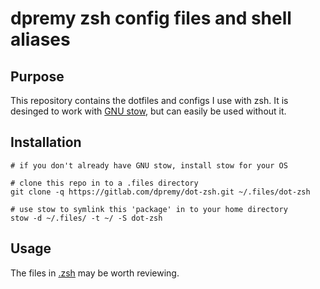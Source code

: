# dpremy zsh config files and shell aliases

## Purpose

This repository contains the dotfiles and configs I use with zsh. It is desinged to work with [GNU stow](https://www.gnu.org/software/stow/), but can easily be used without it.

## Installation

```shell
# if you don't already have GNU stow, install stow for your OS

# clone this repo in to a .files directory
git clone -q https://gitlab.com/dpremy/dot-zsh.git ~/.files/dot-zsh

# use stow to symlink this 'package' in to your home directory
stow -d ~/.files/ -t ~/ -S dot-zsh
```

## Usage

The files in [.zsh](.zsh) may be worth reviewing.
